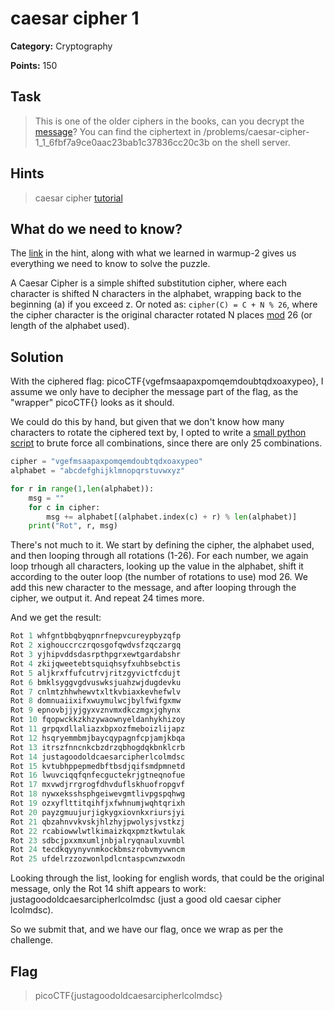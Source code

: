 # caesar cipher 1 

**Category:** Cryptography

**Points:** 150

## Task

> This is one of the older ciphers in the books, can you decrypt the [message](Files/ciphertext)? You can find the ciphertext in /problems/caesar-cipher-1_1_6fbf7a9ce0aac23bab1c37836cc20c3b on the shell server. 

## Hints

> caesar cipher [tutorial](https://learncryptography.com/classical-encryption/caesar-cipher)


## What do we need to know?

The [link](https://learncryptography.com/classical-encryption/caesar-cipher) in the hint, along with what we learned in warmup-2 gives us everything we need to know to solve the puzzle. 

A Caesar Cipher is a simple shifted substitution cipher, where each character is shifted N characters in the alphabet, wrapping back to the beginning (a) if you exceed z. Or noted as: `cipher(C) = C + N % 26`, where the cipher character is the original character rotated N places [mod](https://en.wikipedia.org/wiki/Modulo_operation) 26 (or length of the alphabet used).

## Solution

With the ciphered flag: picoCTF{vgefmsaapaxpomqemdoubtqdxoaxypeo}, I assume we only have to decipher the message part of the flag, as the "wrapper" picoCTF{} looks as it should.

We could do this by hand, but given that we don't know how many characters to rotate the ciphered text by, I opted to write a [small python script](./Solution/brute-force.py) to brute force all combinations, since there are only 25 combinations.

```python
cipher = "vgefmsaapaxpomqemdoubtqdxoaxypeo"
alphabet = "abcdefghijklmnopqrstuvwxyz"

for r in range(1,len(alphabet)):
    msg = ""
    for c in cipher:
        msg += alphabet[(alphabet.index(c) + r) % len(alphabet)]
    print("Rot", r, msg)
```

There's not much to it. We start by defining the cipher, the alphabet used, and then looping through all rotations (1-26).
For each number, we again loop trhough all characters, looking up the value in the alphabet, shift it according to the outer loop (the number of rotations to use) mod 26.
We add this new character to the message, and after looping through the cipher, we output it. And repeat 24 times more.

And we get the result:

```python 
Rot 1 whfgntbbqbyqpnrfnepvcureypbyzqfp
Rot 2 xighouccrczrqosgofqwdvsfzqczargq
Rot 3 yjhipvddsdasrpthpgrxewtgardabshr
Rot 4 zkijqweetebtsquiqhsyfxuhbsebctis
Rot 5 aljkrxffufcutrvjritzgyvictfcdujt
Rot 6 bmklsyggvgdvuswksjuahzwjdugdevku
Rot 7 cnlmtzhhwhewvtxltkvbiaxkevhefwlv
Rot 8 domnuaiixifxwuymulwcjbylfwifgxmw
Rot 9 epnovbjjyjgyxvznvmxdkczmgxjghynx
Rot 10 fqopwckkzkhzywaownyeldanhykhizoy
Rot 11 grpqxdllaliazxbpxozfmeboizlijapz
Rot 12 hsqryemmbmjbaycqypagnfcpjamjkbqa
Rot 13 itrszfnncnkcbzdrzqbhogdqkbnklcrb
Rot 14 justagoodoldcaesarcipherlcolmdsc
Rot 15 kvtubhppepmedbftbsdjqifsmdpmnetd
Rot 16 lwuvciqqfqnfecguctekrjgtneqnofue
Rot 17 mxvwdjrrgrogfdhvduflskhuofropgvf
Rot 18 nywxeksshsphgeiwevgmtlivpgspqhwg
Rot 19 ozxyflttitqihfjxfwhnumjwqhtqrixh
Rot 20 payzgmuujurjigkygxiovnkxriursjyi
Rot 21 qbzahnvvkvskjhlzhyjpwolysjvstkzj
Rot 22 rcabiowwlwtlkimaizkqxpmztkwtulak
Rot 23 sdbcjpxxmxumljnbjalryqnaulxuvmbl
Rot 24 tecdkqyynyvnmkockbmszrobvmyvwncm
Rot 25 ufdelrzzozwonlpdlcntaspcwnzwxodn
```

Looking through the list, looking for english words, that could be the original message, only the Rot 14 shift appears to work: justagoodoldcaesarcipherlcolmdsc (just a good old caesar cipher lcolmdsc).

So we submit that, and we have our flag, once we wrap as per the challenge.

## Flag

> picoCTF{justagoodoldcaesarcipherlcolmdsc}

 